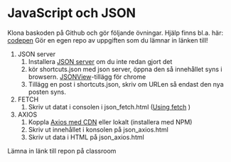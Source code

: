 # JavaScript och JSON

Klona baskoden på Github och gör följande övningar. Hjälp finns bl.a. här: [codepen](https://codepen.io/paulwallin/pen/YzqrMpM)
Gör en egen repo av uppgiften som du lämnar in länken till!

1. JSON server
   1. Installera [JSON server](https://www.npmjs.com/package/json-server) om du inte redan gjort det 
   2. kör shortcuts.json med json server, öppna den så innehållet syns i browsern.
  [JSONView](https://chrome.google.com/webstore/detail/jsonview/chklaanhfefbnpoihckbnefhakgolnmc)-tillägg för chrome
   3. Tillägg en post i shortcuts.json, skriv om URLen så endast den nya posten syns.
2. FETCH
   1. Skriv ut datat i consolen i json_fetch.html ([Using fetch](https://developer.mozilla.org/en-US/docs/Web/API/Fetch_API/Using_Fetch) )
3. AXIOS
   1. Koppla [Axios med CDN](https://github.com/axios/axios#installing) eller lokalt (installera med NPM)
   2. Skriv ut innehållet  i konsolen på json_axios.html
   3. Skriv ut data i HTML på json_axios.html

Lämna in länk till repon på classroom
